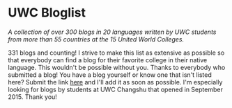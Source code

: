 # UWC Bloglist

_A collection of over 300 blogs in 20 languages written by UWC students from more than 55 countries at the 15 United World Colleges._

331 blogs and counting! I strive to make this list as extensive as possible so that everybody can find a blog for their favorite college in their native language. This wouldn't be possible without you. Thanks to everybody who submitted a blog!
You have a blog yourself or know one that isn't listed here? Submit the link [here](http://uwcblogs.com/submit-a-blog/) and I'll add it as soon as possible. I'm especially looking for blogs by students at UWC Changshu that opened in September 2015. Thank you!